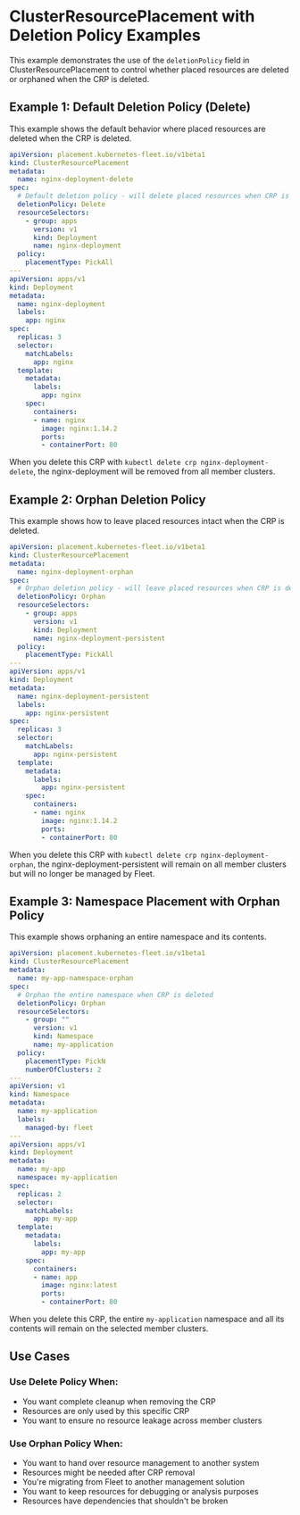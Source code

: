 # ClusterResourcePlacement with Deletion Policy Examples

This example demonstrates the use of the `deletionPolicy` field in ClusterResourcePlacement to control whether placed resources are deleted or orphaned when the CRP is deleted.

## Example 1: Default Deletion Policy (Delete)

This example shows the default behavior where placed resources are deleted when the CRP is deleted.

```yaml
apiVersion: placement.kubernetes-fleet.io/v1beta1
kind: ClusterResourcePlacement
metadata:
  name: nginx-deployment-delete
spec:
  # Default deletion policy - will delete placed resources when CRP is deleted
  deletionPolicy: Delete
  resourceSelectors:
    - group: apps
      version: v1
      kind: Deployment
      name: nginx-deployment
  policy:
    placementType: PickAll
---
apiVersion: apps/v1
kind: Deployment
metadata:
  name: nginx-deployment
  labels:
    app: nginx
spec:
  replicas: 3
  selector:
    matchLabels:
      app: nginx
  template:
    metadata:
      labels:
        app: nginx
    spec:
      containers:
      - name: nginx
        image: nginx:1.14.2
        ports:
        - containerPort: 80
```

When you delete this CRP with `kubectl delete crp nginx-deployment-delete`, the nginx-deployment will be removed from all member clusters.

## Example 2: Orphan Deletion Policy

This example shows how to leave placed resources intact when the CRP is deleted.

```yaml
apiVersion: placement.kubernetes-fleet.io/v1beta1
kind: ClusterResourcePlacement
metadata:
  name: nginx-deployment-orphan
spec:
  # Orphan deletion policy - will leave placed resources when CRP is deleted
  deletionPolicy: Orphan
  resourceSelectors:
    - group: apps
      version: v1
      kind: Deployment
      name: nginx-deployment-persistent
  policy:
    placementType: PickAll
---
apiVersion: apps/v1
kind: Deployment
metadata:
  name: nginx-deployment-persistent
  labels:
    app: nginx-persistent
spec:
  replicas: 3
  selector:
    matchLabels:
      app: nginx-persistent
  template:
    metadata:
      labels:
        app: nginx-persistent
    spec:
      containers:
      - name: nginx
        image: nginx:1.14.2
        ports:
        - containerPort: 80
```

When you delete this CRP with `kubectl delete crp nginx-deployment-orphan`, the nginx-deployment-persistent will remain on all member clusters but will no longer be managed by Fleet.

## Example 3: Namespace Placement with Orphan Policy

This example shows orphaning an entire namespace and its contents.

```yaml
apiVersion: placement.kubernetes-fleet.io/v1beta1
kind: ClusterResourcePlacement
metadata:
  name: my-app-namespace-orphan
spec:
  # Orphan the entire namespace when CRP is deleted
  deletionPolicy: Orphan
  resourceSelectors:
    - group: ""
      version: v1
      kind: Namespace
      name: my-application
  policy:
    placementType: PickN
    numberOfClusters: 2
---
apiVersion: v1
kind: Namespace
metadata:
  name: my-application
  labels:
    managed-by: fleet
---
apiVersion: apps/v1
kind: Deployment
metadata:
  name: my-app
  namespace: my-application
spec:
  replicas: 2
  selector:
    matchLabels:
      app: my-app
  template:
    metadata:
      labels:
        app: my-app
    spec:
      containers:
      - name: app
        image: nginx:latest
        ports:
        - containerPort: 80
```

When you delete this CRP, the entire `my-application` namespace and all its contents will remain on the selected member clusters.

## Use Cases

### Use Delete Policy When:
- You want complete cleanup when removing the CRP
- Resources are only used by this specific CRP
- You want to ensure no resource leakage across member clusters

### Use Orphan Policy When:
- You want to hand over resource management to another system
- Resources might be needed after CRP removal
- You're migrating from Fleet to another management solution
- You want to keep resources for debugging or analysis purposes
- Resources have dependencies that shouldn't be broken
